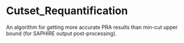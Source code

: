 # Cutset_Requantification
An algorithm for getting more accurate PRA results than min-cut upper bound (for SAPHIRE output post-processing).
